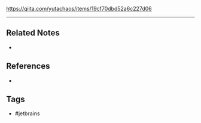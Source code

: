 https://qiita.com/yutachaos/items/19cf70dbd52a6c227d06

---
## Related Notes
- 

## References
- 

## Tags
- #jetbrains
